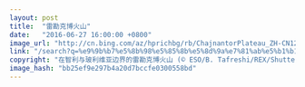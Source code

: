 ```yaml
---
layout: post
title:  "雷勘克博火山"
date:   "2016-06-27 16:00:00 +0800"
image_url: "http://cn.bing.com/az/hprichbg/rb/ChajnantorPlateau_ZH-CN12301284682_1920x1080.jpg"
link: "/search?q=%e9%9b%b7%e5%8b%98%e5%85%8b%e5%8d%9a%e7%81%ab%e5%b1%b1&form=pgbar1&mkt=zh-cn"
copyright: "在智利与玻利维亚边界的雷勘克博火山 (© ESO/B. Tafreshi/REX/Shutterstock)"
image_hash: "bb25ef9e297b4a20d7bccfe0300558bd"
---
```

